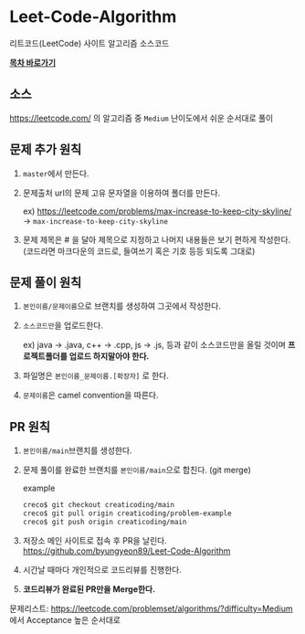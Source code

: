# Leet-Code-Algorithm
리트코드(LeetCode) 사이트 알고리즘 소스코드

**[목차 바로가기](https://github.com/byungyeon89/Leet-Code-Algorithm/blob/master/chart.md)**

## 소스

https://leetcode.com/ 의 알고리즘 중 `Medium` 난이도에서 쉬운 순서대로 풀이

## 문제 추가 원칙

1. `master`에서 만든다.

2. 문제출처 url의 문제 고유 문자열을 이용하여 폴더를 만든다.

    ex) https://leetcode.com/problems/max-increase-to-keep-city-skyline/
         -> `max-increase-to-keep-city-skyline`
         
3. 문제 제목은 # 을 달아 제목으로 지정하고 나머지 내용들은 보기 편하게 작성한다.(코드라면 마크다운의 코드로, 들여쓰기 혹은 기호 등등 되도록 그대로)

## 문제 풀이 원칙

1. `본인이름/문제이름`으로 브랜치를 생성하여 그곳에서 작성한다.

2. `소스코드만`을 업로드한다.
    
    ex) java -> .java, c++ -> .cpp, js -> .js, 등과 같이 소스코드만을 올릴 것이며 **프로젝트폴더를 업로드 하지말아야 한다.**
    
3. 파일명은 `본인이름_문제이름.[확장자]` 로 한다.

4. `문제이름`은 camel convention을 따른다.

## PR 원칙

1. `본인이름/main`브랜치를 생성한다.

2. 문제 풀이를 완료한 브랜치를 `본인이름/main`으로 합친다. (git merge)

    example
    
    ```bash
    creco$ git checkout creaticoding/main
    creco$ git pull origin creaticoding/problem-example
    creco$ git push origin creaticoding/main
    ```

3. 저장소 메인 사이트로 접속 후 PR을 날린다. https://github.com/byungyeon89/Leet-Code-Algorithm

4. 시간날 때마다 개인적으로 코드리뷰를 진행한다.

5. **코드리뷰가 완료된 PR만을 Merge한다.**

문제리스트: https://leetcode.com/problemset/algorithms/?difficulty=Medium 에서 Acceptance 높은 순서대로
